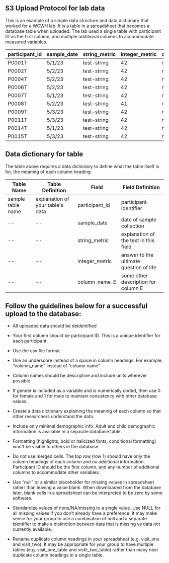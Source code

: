 ## S3 Upload Protocol for lab data

This is an example of a simple data structure and data dictionary that worked for a WCWH lab. It is a table in a spreadsheet that becomes a database table when uploaded. The lab used a single table with participant ID as the first column, and multiple additional columns to accommodate measured variables.
 
| participant_id | sample_date | string_metric | integer_metric | column_name_E |
|----------------|-------------|---------------|----------------|---------------|
| P0001T         | 5/1/23      | test-string   | 42             | null          |
| P0002T         | 5/2/23      | test-string   | 42             | null          |
| P0004T         | 5/2/23      | test-string   | 42             | null          |
| P0006T         | 5/2/23      | test-string   | 42             | null          |
| P0007T         | 5/1/23      | test-string   | 42             | null          |
| P0008T         | 5/2/23      | test-string   | 41             | null          |
| P0009T         | 5/3/23      | test-string   | 42             | null          |
| P0011T         | 5/3/23      | test-string   | 42             | null          |
| P0014T         | 5/1/23      | test-string   | 42             | null          |
| P0015T         | 5/3/23      | test-string   | 42             | null          |


## Data dictionary for table

The table above requires a data dictionary to define what the table itself is for, the meaning of each column heading:

| Table Name        | Table Definition                 | Field          | Field Definition                        |
|-------------------|----------------------------------|----------------|-----------------------------------------|
| sample table name | explanation of your table's data | participant_id | participant identifier                  |
| --                | --                               | sample_date    | date of sample collection               |
| --                | --                               | string_metric  | explanation of the text in this field   |
| --                | --                               | integer_metric | answer to the ultimate question of life |
| --                | --                               | column_name_E  | some other description for column E     |

## Follow the guidelines below for a successful upload to the database:

- All uploaded data should be deidentified

- Your first column should be participant ID. This is a unique identifier for each participant.

- Use the csv file format

- Use an underscore instead of a space in column headings. For example, “column_name” instead of “column name”

- Column names should be descriptive and include units wherever possible

- If gender is included as a variable and is numerically coded, then use 0 for female and 1 for male to maintain consistency with other database values.

- Create a data dictionary explaining the meaning of each column so that other researchers understand the data.

- Include only minimal demographic info. Adult and child demographic information is available in a separate database table. 

- Formatting (highlights, bold or italicized fonts, conditional formatting) won't be visible to others in the database.

- Do not use merged cells. The top row (row 1) should have only the column headings of each column and no additional information. Participant ID should be the first column, and any number of additional columns to accommodate other variables.

- Use “null” or a similar placeholder for missing values in spreadsheet rather than leaving a value blank. When downloaded from the database later, blank cells in a spreadsheet can be interpreted to be zero by some software. 

- Standardize values of none/NA/missing to a single value. Use NULL for all missing values if you don’t already have a preference. It may make sense for your group to use a combination of null and a separate identifier to make a distinction between data that is missing vs data not currently available.

- Rename duplicate column headings in your spreadsheet (e.g. visit_one and visit_two). It may be appropriate for your group to have multiple tables (e.g. visit_one_table and vistit_two_table) rather than many near duplicate column headings in a single table.
